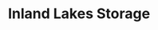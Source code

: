 ---
title: "Inland Lakes Storage"
url: /indian-river/inland-lakes-storage-south-straits-highway/
shop: storage rental
---